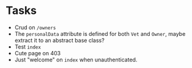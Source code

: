 # Tasks
* Crud on `/owners`
* The `personalData` attribute is defined for both `Vet` and `Owner`, maybe extract it to an abstract base class?
* Test `index`
* Cute page on 403
* Just "welcome" on `index` when unauthenticated.
